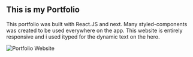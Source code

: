 ## This is my Portfolio

This portfolio was built with React.JS and next. Many styled-components was created to be used everywhere on the app. This website is entirely responsive and i used ityped for the dynamic text on the hero.

![Portfolio Website](https://zupimages.net/up/22/03/epub.png)
